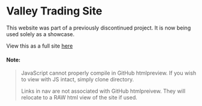 # Valley Trading Site

This website was part of a previously discontinued project. It is now being used solely as a showcase.

View this as a full site [here](https://htmlpreview.github.io/?https://github.com/Bojacko10/Valley-Trading/blob/main/index.html)

#### Note:
> JavaScript cannot properly compile in GitHub htmlpreview. If you wish to view with JS intact, simply clone directory.
> 
> Links in nav are not associated with GitHub htmlpreivew. They will relocate to a RAW html view of the site if used.

